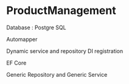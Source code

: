 # ProductManagement

Database : Postgre SQL 

Automapper 

Dynamic service and repository DI registration

EF Core

Generic Repository and Generic Service
